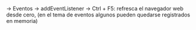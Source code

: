 -> Eventos
-> addEventListener
-> Ctrl + F5: refresca el navegador web desde cero, (en el tema de eventos
algunos pueden quedarse registrados en memoria)
